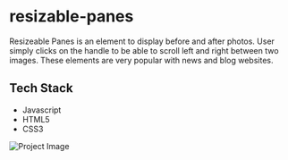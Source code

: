 # resizable-panes
Resizeable Panes is an element to display before and after photos.  User simply clicks on the handle to be able to scroll left and right between two images.  These elements are very popular with news and blog websites. 

## Tech Stack
 * Javascript
 * HTML5
 * CSS3

![Project Image](https://github.com/imadarai/resizable-panes/blob/master/Panes.gif?raw=true)

